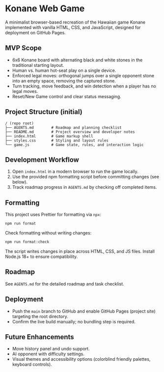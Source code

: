 # Konane Web Game

A minimalist browser-based recreation of the Hawaiian game Konane implemented with vanilla HTML, CSS, and JavaScript, designed for deployment on GitHub Pages.

## MVP Scope
- 6x6 Konane board with alternating black and white stones in the traditional starting layout.
- Human vs. human hot-seat play on a single device.
- Enforced legal moves: orthogonal jumps over a single opponent stone into an empty space, removing the captured stone.
- Turn tracking, move feedback, and win detection when a player has no legal moves.
- Reset/New Game control and clear status messaging.

## Project Structure (initial)
```
/ (repo root)
├── AGENTS.md        # Roadmap and planning checklist
├── README.md        # Project overview and developer notes
├── index.html       # Game markup shell
├── styles.css       # Styling and layout rules
└── game.js          # Game state, rules, and interaction logic
```

## Development Workflow
1. Open `index.html` in a modern browser to run the game locally.
2. Use the provided npm formatting script before committing changes (see below).
3. Track roadmap progress in `AGENTS.md` by checking off completed items.

## Formatting
This project uses Prettier for formatting via `npx`:
```sh
npm run format
```
Check formatting without writing changes:
```sh
npm run format:check
```
The script writes changes in place across HTML, CSS, and JS files. Install Node.js 18+ to ensure compatibility.

## Roadmap
See `AGENTS.md` for the detailed roadmap and task checklist.

## Deployment
- Push the `main` branch to GitHub and enable GitHub Pages (project site) targeting the root directory.
- Confirm the live build manually; no bundling step is required.

## Future Enhancements
- Move history panel and undo support.
- AI opponent with difficulty settings.
- Visual themes and accessibility options (colorblind friendly palettes, keyboard controls).
